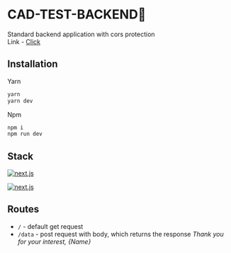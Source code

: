 # СAD-TEST-BACKEND🚀

Standard backend application with cors protection  
Link - [Click](http://cutletka.ru:2330/)

## Installation

Yarn

```bash
yarn
yarn dev
```

Npm

```bash
npm i
npm run dev
```
## Stack

[![next.js](https://img.shields.io/badge/TypeScript-007ACC?style=for-the-badge&logo=typescript&logoColor=white)](https://www.typescriptlang.org/)

[![next.js](https://img.shields.io/badge/Express%20js-000000?style=for-the-badge&logo=express&logoColor=white)](https://expressjs.com/)

## Routes

- `/` - default get request
- `/data` - post request with body, which returns the response *Thank you for your interest, {Name}*

